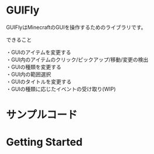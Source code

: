 # GUIFly

GUIFlyはMinecraftのGUIを操作するためのライブラリです。<br/>

できること

・GUIのアイテムを変更する<br/>
・GUI内のアイテムのクリック/ピックアップ/移動/変更の検出<br/>
・GUIの種類を変更する<br/>
・GUI内の範囲選択<br/>
・GUIのタイトルを変更する<br/>
・GUIの種類に応じたイベントの受け取り(WIP)<br/>

# サンプルコード

# Getting Started